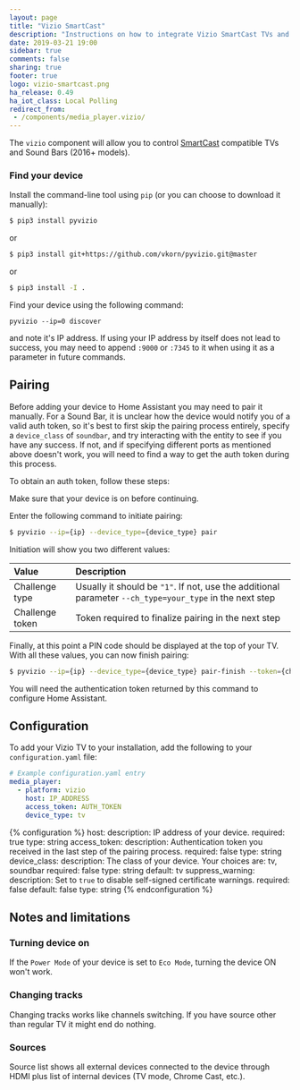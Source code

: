 ```yaml
---
layout: page
title: "Vizio SmartCast"
description: "Instructions on how to integrate Vizio SmartCast TVs and Sound Bars into Home Assistant."
date: 2019-03-21 19:00
sidebar: true
comments: false
sharing: true
footer: true
logo: vizio-smartcast.png
ha_release: 0.49
ha_iot_class: Local Polling
redirect_from:
 - /components/media_player.vizio/
---
```


The `vizio` component will allow you to control [SmartCast](https://www.vizio.com/smartcast-app) compatible TVs and Sound Bars (2016+ models).

### Find your device

Install the command-line tool using `pip` (or you can choose to download it manually):

```bash
$ pip3 install pyvizio
```

or

```bash
$ pip3 install git+https://github.com/vkorn/pyvizio.git@master
```

or

```bash
$ pip3 install -I .
```

Find your device using the following command:
```
pyvizio --ip=0 discover
```

and note it's IP address. If using your IP address by itself does not lead to success, you may need to append `:9000` or `:7345` to it when using it as a parameter in future commands.

## Pairing

Before adding your device to Home Assistant you may need to pair it manually. For a Sound Bar, it is unclear how the device would notify you of a valid auth token, so it's best to first skip the pairing process entirely, specify a `device_class` of `soundbar`, and try interacting with the entity to see if you have any success. If not, and if specifying different ports as mentioned above doesn't work, you will need to find a way to get the auth token during this process.

To obtain an auth token, follow these steps:

Make sure that your device is on before continuing.

Enter the following command to initiate pairing:

```bash
$ pyvizio --ip={ip} --device_type={device_type} pair
```

Initiation will show you two different values:

| Value           | Description          |
|:----------------|:---------------------|
| Challenge type  | Usually it should be `"1"`. If not, use the additional parameter `--ch_type=your_type` in the next step |
| Challenge token | Token required to finalize pairing in the next step |

Finally, at this point a PIN code should be displayed at the top of your TV. With all these values, you can now finish pairing:

```bash
$ pyvizio --ip={ip} --device_type={device_type} pair-finish --token={challenge_token} --pin={pin}
```

You will need the authentication token returned by this command to configure Home Assistant.

## Configuration

To add your Vizio TV to your installation, add the following to your `configuration.yaml` file:

```yaml
# Example configuration.yaml entry
media_player:
  - platform: vizio
    host: IP_ADDRESS
    access_token: AUTH_TOKEN
    device_type: tv
```

{% configuration %}
host:
  description: IP address of your device.
  required: true
  type: string
access_token:
  description: Authentication token you received in the last step of the pairing process.
  required: false
  type: string
device_class:
  description: The class of your device. Your choices are: tv, soundbar
  required: false
  type: string
  default: tv
suppress_warning:
  description: Set to `true` to disable self-signed certificate warnings.
  required: false
  default: false
  type: string
{% endconfiguration %}

## Notes and limitations

### Turning device on

If the `Power Mode` of your device is set to `Eco Mode`, turning the device ON won't work.

### Changing tracks

Changing tracks works like channels switching. If you have source other than regular TV it might end do nothing.

### Sources

Source list shows all external devices connected to the device through HDMI plus list of internal devices (TV mode, Chrome Cast, etc.).
